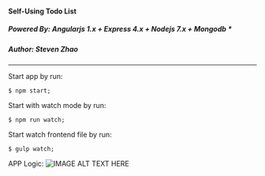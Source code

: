 #### Self-Using Todo List

##### Powered By: Angularjs 1.x + Express 4.x + Nodejs 7.x + Mongodb *

##### Author: Steven Zhao

---

Start app by run:

```
$ npm start;
```

Start with watch mode by run:

```
$ npm run watch;
```

Start watch frontend file by run:

```
$ gulp watch;
```

APP Logic:
![IMAGE ALT TEXT HERE](https://cask.scotch.io/2013/11/mean.jpg)